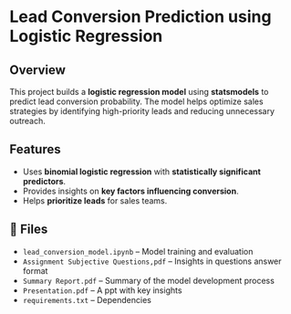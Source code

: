 # **Lead Conversion Prediction using Logistic Regression**  

## Overview  
This project builds a **logistic regression model** using **statsmodels** to predict lead conversion probability. The model helps optimize sales strategies by identifying high-priority leads and reducing unnecessary outreach.  

## Features  
- Uses **binomial logistic regression** with **statistically significant predictors**.  
- Provides insights on **key factors influencing conversion**.  
- Helps **prioritize leads** for sales teams.  

## 📂 Files  
- `lead_conversion_model.ipynb` – Model training and evaluation  
- `Assignment Subjective Questions,pdf` – Insights in questions answer format  
- `Summary Report.pdf` – Summary of the model development process  
- `Presentation.pdf` – A ppt with key insights
- `requirements.txt` – Dependencies